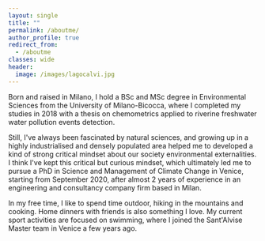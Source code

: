 ```yaml
---
layout: single
title: ""
permalink: /aboutme/
author_profile: true
redirect_from:
  - /aboutme
classes: wide
header:
  image: /images/lagocalvi.jpg
---
```


Born and raised in Milano, I hold a BSc and MSc degree in Environmental Sciences from the University of Milano-Bicocca, where I completed my studies in 2018 with a thesis on chemometrics applied to riverine freshwater water pollution events detection. 

Still, I've always been fascinated by natural sciences, and growing up in a highly industrialised and densely populated area helped me to developed a kind of strong critical mindset about our society environmental externalities. 
I think I've kept this critical but curious mindset, which ultimately led me to pursue a PhD in Science and Management of Climate Change in Venice, starting from September 2020, after almost 2 years of experience in an engineering and consultancy company firm based in Milan.

In my free time, I like to spend time outdoor, hiking in the mountains and cooking. Home dinners with friends is also something I love. My current sport activities are focused on swimming, where I joined the Sant'Alvise Master team in Venice a few years ago.     
